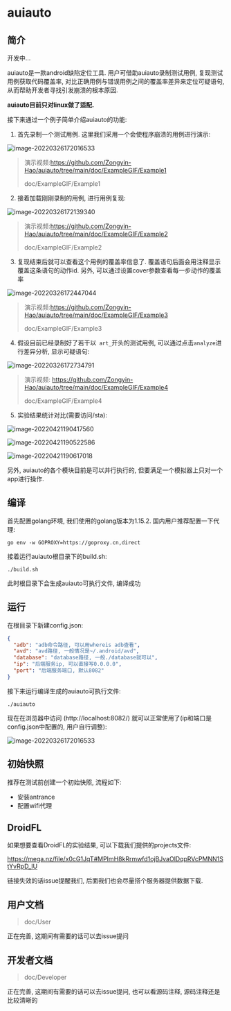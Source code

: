 # auiauto

## 简介

开发中...

auiauto是一款android缺陷定位工具. 用户可借助auiauto录制测试用例, 复现测试用例获取代码覆盖率, 对比正确用例与错误用例之间的覆盖率差异来定位可疑语句, 从而帮助开发者寻找引发崩溃的根本原因. 

**auiauto目前只对linux做了适配.**

接下来通过一个例子简单介绍auiauto的功能:

1. 首先录制一个测试用例. 这里我们采用一个会使程序崩溃的用例进行演示:

![image-20220326172016533](README.assets/image-20220326172016533.png)

> 演示视频:https://github.com/Zongyin-Hao/auiauto/tree/main/doc/ExampleGIF/Example1
>
> doc/ExampleGIF/Example1

2. 接着加载刚刚录制的用例, 进行用例复现:

![image-20220326172139340](README.assets/image-20220326172139340.png)

> 演示视频:https://github.com/Zongyin-Hao/auiauto/tree/main/doc/ExampleGIF/Example2
>
> doc/ExampleGIF/Example2

3. 复现结束后就可以查看这个用例的覆盖率信息了. 覆盖语句后面会用注释显示覆盖这条语句的动作id. 另外, 可以通过设置cover参数查看每一步动作的覆盖率

![image-20220326172447044](README.assets/image-20220326172447044.png)

> 演示视频:https://github.com/Zongyin-Hao/auiauto/tree/main/doc/ExampleGIF/Example3
>
> doc/ExampleGIF/Example3

4. 假设目前已经录制好了若干以` art_`开头的测试用例, 可以通过点击`analyze`进行差异分析, 显示可疑语句:

![image-20220326172734791](README.assets/image-20220326172734791.png)

> 演示视频: https://github.com/Zongyin-Hao/auiauto/tree/main/doc/ExampleGIF/Example4
>
> doc/ExampleGIF/Example4

5. 实验结果统计对比(需要访问/sta):

![image-20220421190417560](README.assets/image-20220421190417560.png)

![image-20220421190522586](README.assets/image-20220421190522586.png)

![image-20220421190617018](README.assets/image-20220421190617018.png)

另外, auiauto的各个模块目前是可以并行执行的, 但要满足一个模拟器上只对一个app进行操作.

## 编译

首先配置golang环境, 我们使用的golang版本为1.15.2. 国内用户推荐配置一下代理:

```
go env -w GOPROXY=https://goproxy.cn,direct
```

接着运行auiauto根目录下的build.sh:

```
./build.sh
```

此时根目录下会生成auiauto可执行文件, 编译成功

## 运行

在根目录下新建config.json:

```json
{
  "adb": "adb命令路径, 可以用whereis adb查看",
  "avd": "avd路径, 一般情况是~/.android/avd",
  "database": "database路径, 一般./database就可以",
  "ip": "后端服务ip, 可以直接写0.0.0.0",
  "port": "后端服务端口, 默认8082"
}
```

接下来运行编译生成的auiauto可执行文件:

```
./auiauto
```

现在在浏览器中访问 (http://localhost:8082/) 就可以正常使用了(ip和端口是config.json中配置的, 用户自行调整):

![image-20220326172016533](README.assets/image-20220326172016533.png)

## 初始快照

推荐在测试前创建一个初始快照, 流程如下:
* 安装antrance
* 配置wifi代理

## DroidFL

如果想要查看DroidFL的实验结果, 可以下载我们提供的projects文件:

https://mega.nz/file/x0cG1JqT#MPImH8kRrmwfd1ojBJvaOlDqpRVcPMNN1StYvRpD_lU

链接失效的话issue提醒我们, 后面我们也会尽量搭个服务器提供数据下载.

## 用户文档

> doc/User

正在完善, 这期间有需要的话可以去issue提问

## 开发者文档

> doc/Developer

正在完善, 这期间有需要的话可以去issue提问, 也可以看源码注释, 源码注释还是比较清晰的
